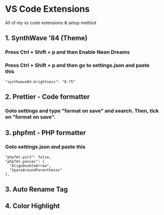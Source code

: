 # VS Code Extensions
All of my vs code extensions &amp; setup method

## 1. SynthWave '84 (Theme)
### Press Ctrl + Shift + p and then Enable Neon Dreams
### Press Ctrl + Shift + p and then go to settings.json and paste this
```` "synthwave84.brightness": "0.75" ````

## 2. Prettier - Code formatter
### Goto settings and type "format on save" and search. Then, tick on "format on save".

## 3. phpfmt - PHP formatter
### Goto settings.json and paste this
````
"phpfmt.psr2": false,
"phpfmt.passes": [
  "AlignDoubleArrow",
  "SpaceAroundParentheses"
],
````

## 3. Auto Rename Tag

## 4. Color Highlight
